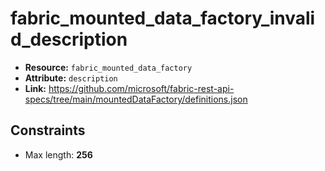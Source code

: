 # fabric_mounted_data_factory_invalid_description

- **Resource:** `fabric_mounted_data_factory`
- **Attribute:** `description`
- **Link:** https://github.com/microsoft/fabric-rest-api-specs/tree/main/mountedDataFactory/definitions.json

## Constraints
- Max length: **256**
